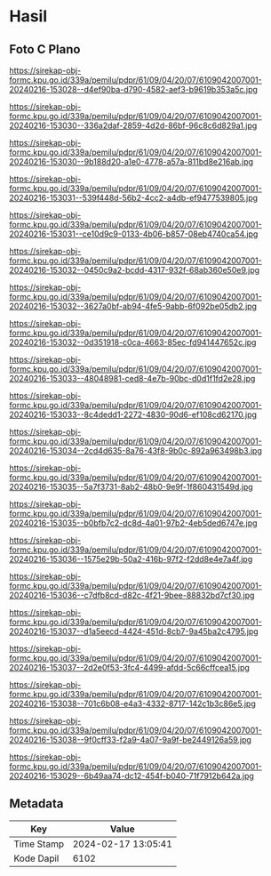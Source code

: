 # Hasil

## Foto C Plano

https://sirekap-obj-formc.kpu.go.id/339a/pemilu/pdpr/61/09/04/20/07/6109042007001-20240216-153028--d4ef90ba-d790-4582-aef3-b9619b353a5c.jpg

https://sirekap-obj-formc.kpu.go.id/339a/pemilu/pdpr/61/09/04/20/07/6109042007001-20240216-153030--336a2daf-2859-4d2d-86bf-96c8c6d829a1.jpg

https://sirekap-obj-formc.kpu.go.id/339a/pemilu/pdpr/61/09/04/20/07/6109042007001-20240216-153030--9b188d20-a1e0-4778-a57a-811bd8e216ab.jpg

https://sirekap-obj-formc.kpu.go.id/339a/pemilu/pdpr/61/09/04/20/07/6109042007001-20240216-153031--539f448d-56b2-4cc2-a4db-ef9477539805.jpg

https://sirekap-obj-formc.kpu.go.id/339a/pemilu/pdpr/61/09/04/20/07/6109042007001-20240216-153031--ce10d9c9-0133-4b06-b857-08eb4740ca54.jpg

https://sirekap-obj-formc.kpu.go.id/339a/pemilu/pdpr/61/09/04/20/07/6109042007001-20240216-153032--0450c9a2-bcdd-4317-932f-68ab360e50e9.jpg

https://sirekap-obj-formc.kpu.go.id/339a/pemilu/pdpr/61/09/04/20/07/6109042007001-20240216-153032--3627a0bf-ab94-4fe5-9abb-6f092be05db2.jpg

https://sirekap-obj-formc.kpu.go.id/339a/pemilu/pdpr/61/09/04/20/07/6109042007001-20240216-153032--0d351918-c0ca-4663-85ec-fd941447652c.jpg

https://sirekap-obj-formc.kpu.go.id/339a/pemilu/pdpr/61/09/04/20/07/6109042007001-20240216-153033--48048981-ced8-4e7b-90bc-d0d1f1fd2e28.jpg

https://sirekap-obj-formc.kpu.go.id/339a/pemilu/pdpr/61/09/04/20/07/6109042007001-20240216-153033--8c4dedd1-2272-4830-90d6-ef108cd62170.jpg

https://sirekap-obj-formc.kpu.go.id/339a/pemilu/pdpr/61/09/04/20/07/6109042007001-20240216-153034--2cd4d635-8a76-43f8-9b0c-892a963498b3.jpg

https://sirekap-obj-formc.kpu.go.id/339a/pemilu/pdpr/61/09/04/20/07/6109042007001-20240216-153035--5a7f3731-8ab2-48b0-9e9f-1f860431549d.jpg

https://sirekap-obj-formc.kpu.go.id/339a/pemilu/pdpr/61/09/04/20/07/6109042007001-20240216-153035--b0bfb7c2-dc8d-4a01-97b2-4eb5ded6747e.jpg

https://sirekap-obj-formc.kpu.go.id/339a/pemilu/pdpr/61/09/04/20/07/6109042007001-20240216-153036--1575e29b-50a2-416b-97f2-f2dd8e4e7a4f.jpg

https://sirekap-obj-formc.kpu.go.id/339a/pemilu/pdpr/61/09/04/20/07/6109042007001-20240216-153036--c7dfb8cd-d82c-4f21-9bee-88832bd7cf30.jpg

https://sirekap-obj-formc.kpu.go.id/339a/pemilu/pdpr/61/09/04/20/07/6109042007001-20240216-153037--d1a5eecd-4424-451d-8cb7-9a45ba2c4795.jpg

https://sirekap-obj-formc.kpu.go.id/339a/pemilu/pdpr/61/09/04/20/07/6109042007001-20240216-153037--2d2e0f53-3fc4-4499-afdd-5c66cffcea15.jpg

https://sirekap-obj-formc.kpu.go.id/339a/pemilu/pdpr/61/09/04/20/07/6109042007001-20240216-153038--701c6b08-e4a3-4332-8717-142c1b3c86e5.jpg

https://sirekap-obj-formc.kpu.go.id/339a/pemilu/pdpr/61/09/04/20/07/6109042007001-20240216-153038--9f0cff33-f2a9-4a07-9a9f-be2449126a59.jpg

https://sirekap-obj-formc.kpu.go.id/339a/pemilu/pdpr/61/09/04/20/07/6109042007001-20240216-153029--6b49aa74-dc12-454f-b040-71f7912b642a.jpg


## Metadata

| Key        | Value               |
| ---------- | ------------------- |
| Time Stamp | 2024-02-17 13:05:41 |
| Kode Dapil | 6102                |



